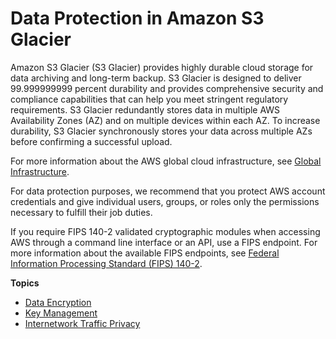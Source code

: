 # Data Protection in Amazon S3 Glacier<a name="DataDurability"></a>

Amazon S3 Glacier \(S3 Glacier\) provides highly durable cloud storage for data archiving and long\-term backup\. S3 Glacier is designed to deliver 99\.999999999 percent durability and provides comprehensive security and compliance capabilities that can help you meet stringent regulatory requirements\. S3 Glacier redundantly stores data in multiple AWS Availability Zones \(AZ\) and on multiple devices within each AZ\. To increase durability, S3 Glacier synchronously stores your data across multiple AZs before confirming a successful upload\.

For more information about the AWS global cloud infrastructure, see [Global Infrastructure](https://aws.amazon.com/about-aws/global-infrastructure/)\.

For data protection purposes, we recommend that you protect AWS account credentials and give individual users, groups, or roles only the permissions necessary to fulfill their job duties\.

If you require FIPS 140\-2 validated cryptographic modules when accessing AWS through a command line interface or an API, use a FIPS endpoint\. For more information about the available FIPS endpoints, see [Federal Information Processing Standard \(FIPS\) 140\-2](http://aws.amazon.com/compliance/fips/)\.

**Topics**
+ [Data Encryption](DataEncryption.md)
+ [Key Management](key-management.md)
+ [Internetwork Traffic Privacy](InternetworkTrafficPrivacy.md)